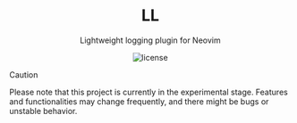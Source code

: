 <h1 align="center">LL</h1>
<div align="center">
  <p>Lightweight logging plugin for Neovim</p>
  <img alt="license" src="https://img.shields.io/github/license/ttak0422/LL?style=for-the-badge">
</div>

> [!CAUTION]
> Please note that this project is currently in the experimental stage. Features and functionalities may change frequently, and there might be bugs or unstable behavior.
